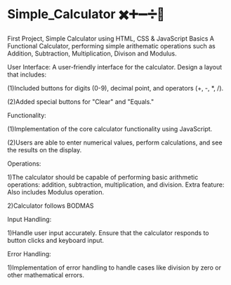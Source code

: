 # Simple_Calculator ✖️➕➖➗🟰
First Project, Simple Calculator using HTML, CSS &amp; JavaScript Basics
A Functional Calculator, performing simple arithematic operations such as Addition, Subtraction, Multiplication, Divison and Modulus.

User Interface:
A user-friendly interface for the calculator. Design a layout that includes:

(1)Included buttons for digits (0-9), decimal point, and operators (+, -, *, /).

(2)Added special buttons for "Clear" and "Equals."

Functionality:

(1)Implementation of the core calculator functionality using JavaScript.

(2)Users are able to enter numerical values, perform calculations, and see the
results on the display.

Operations:

1)The calculator should be capable of performing basic arithmetic operations:
addition, subtraction, multiplication, and division.
Extra feature: Also includes Modulus operation.

2)Calculator follows BODMAS

Input Handling:

1)Handle user input accurately. Ensure that the calculator responds to button clicks
and keyboard input.

Error Handling:

1)Implementation of  error handling to handle cases like division by zero or other
mathematical errors.
